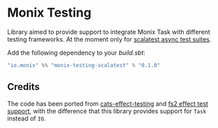 # Monix Testing

Library aimed to provide support to integrate Monix Task with different testing frameworks.
At the moment only for [scalatest async test suites](https://www.scalatest.org/user_guide/async_testing). 

Add the following dependency to your *build.sbt*:

```sbt
"io.monix" %% "monix-testing-scalatest" % "0.1.0"
```

## Credits

The code has been ported from [cats-effect-testing](https://github.com/typelevel/cats-effect-testing) and [fs2 effect test support](https://github.com/functional-streams-for-scala/fs2/blob/188a37883d7bbdf22bc4235a3a1223b14dc10b6c/core/shared/src/test/scala/fs2/EffectTestSupport.scala), with the difference that this library provides support for `Task` instead of `IO`.
      